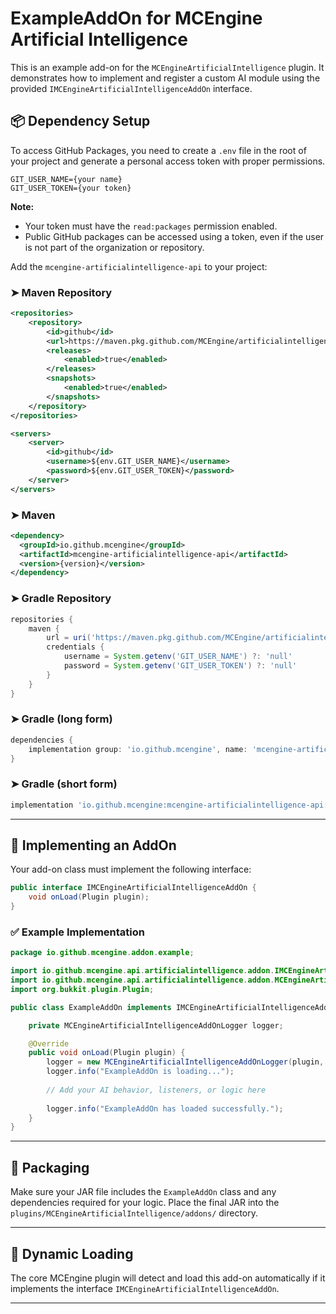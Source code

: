 # ExampleAddOn for MCEngine Artificial Intelligence

This is an example add-on for the `MCEngineArtificialIntelligence` plugin. It demonstrates how to implement and register a custom AI module using the provided `IMCEngineArtificialIntelligenceAddOn` interface.

## 📦 Dependency Setup

To access GitHub Packages, you need to create a `.env` file in the root of your project and generate a personal access token with proper permissions.

```env
GIT_USER_NAME={your name}
GIT_USER_TOKEN={your token}
```

**Note:**
- Your token must have the `read:packages` permission enabled.
- Public GitHub packages can be accessed using a token, even if the user is not part of the organization or repository.

Add the `mcengine-artificialintelligence-api` to your project:

### ➤ Maven Repository
```xml
<repositories>
    <repository>
        <id>github</id>
        <url>https://maven.pkg.github.com/MCEngine/artificialintelligence</url>
        <releases>
            <enabled>true</enabled>
        </releases>
        <snapshots>
            <enabled>true</enabled>
        </snapshots>
    </repository>
</repositories>

<servers>
    <server>
        <id>github</id>
        <username>${env.GIT_USER_NAME}</username>
        <password>${env.GIT_USER_TOKEN}</password>
    </server>
</servers>
```

### ➤ Maven
```xml
<dependency>
  <groupId>io.github.mcengine</groupId>
  <artifactId>mcengine-artificialintelligence-api</artifactId>
  <version>{version}</version>
</dependency>
```

### ➤ Gradle Repository
```groovy
repositories {
    maven {
        url = uri('https://maven.pkg.github.com/MCEngine/artificialintelligence')
        credentials {
            username = System.getenv('GIT_USER_NAME') ?: 'null'
            password = System.getenv('GIT_USER_TOKEN') ?: 'null'
        }
    }
}
```

### ➤ Gradle (long form)
```groovy
dependencies {
    implementation group: 'io.github.mcengine', name: 'mcengine-artificialintelligence-api', version: '{version}'
}
```

### ➤ Gradle (short form)
```groovy
implementation 'io.github.mcengine:mcengine-artificialintelligence-api:{version}'
```

---

## 🧩 Implementing an AddOn

Your add-on class must implement the following interface:

```java
public interface IMCEngineArtificialIntelligenceAddOn {
    void onLoad(Plugin plugin);
}
```

### ✅ Example Implementation

```java
package io.github.mcengine.addon.example;

import io.github.mcengine.api.artificialintelligence.addon.IMCEngineArtificialIntelligenceAddOn;
import io.github.mcengine.api.artificialintelligence.addon.MCEngineArtificialIntelligenceAddOnLogger;
import org.bukkit.plugin.Plugin;

public class ExampleAddOn implements IMCEngineArtificialIntelligenceAddOn {

    private MCEngineArtificialIntelligenceAddOnLogger logger;

    @Override
    public void onLoad(Plugin plugin) {
        logger = new MCEngineArtificialIntelligenceAddOnLogger(plugin, "ExampleAddOn");
        logger.info("ExampleAddOn is loading...");
        
        // Add your AI behavior, listeners, or logic here
        
        logger.info("ExampleAddOn has loaded successfully.");
    }
}
```

---

## 📁 Packaging

Make sure your JAR file includes the `ExampleAddOn` class and any dependencies required for your logic. Place the final JAR into the `plugins/MCEngineArtificialIntelligence/addons/` directory.

---

## 🔄 Dynamic Loading

The core MCEngine plugin will detect and load this add-on automatically if it implements the interface `IMCEngineArtificialIntelligenceAddOn`.

---
